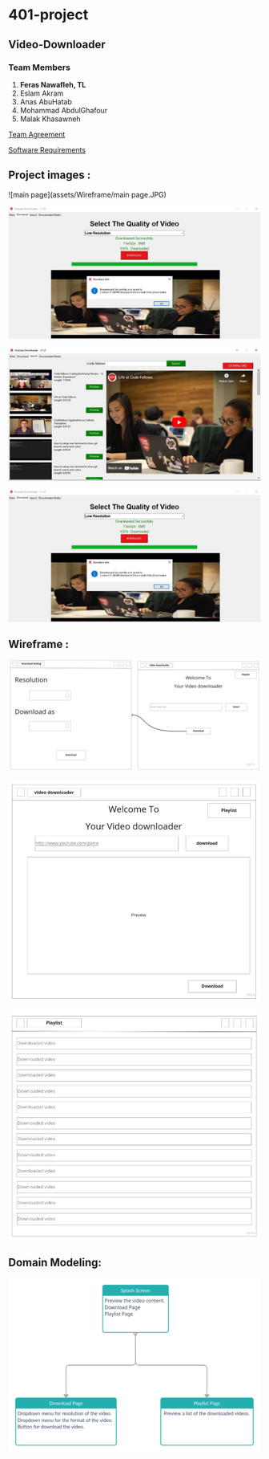 # 401-project
## Video-Downloader
### Team Members
1. **Feras Nawafleh, TL**
2. Eslam Akram
3. Anas AbuHatab
4. Mohammad AbdulGhafour
5. Malak Khasawneh

[Team Agreement](https://github.com/amman-401-python/401-project/blob/main/TeamAgreement.md)

[Software Requirements](https://github.com/PYTHON-NERDWARES/Video-Downloader/blob/main/Requirements.md)

## Project images :

![main page](assets/Wireframe/main page.JPG)

![download page](assets/Wireframe/download_page.JPG)

![search pagee](assets/Wireframe/search_page.JPG)

![search pagee](assets/Wireframe/download_page.JPG)
## Wireframe :

![Wireframe1](assets/Wireframe/Wireframe1.jpg)

![Wireframe2](assets/Wireframe/Wireframe2.jpg)

![Wireframe3](assets/Wireframe/Wireframe3.jpg)

## Domain Modeling:

![Domain Modeling](assets/Wireframe/DomainModeling.png)
